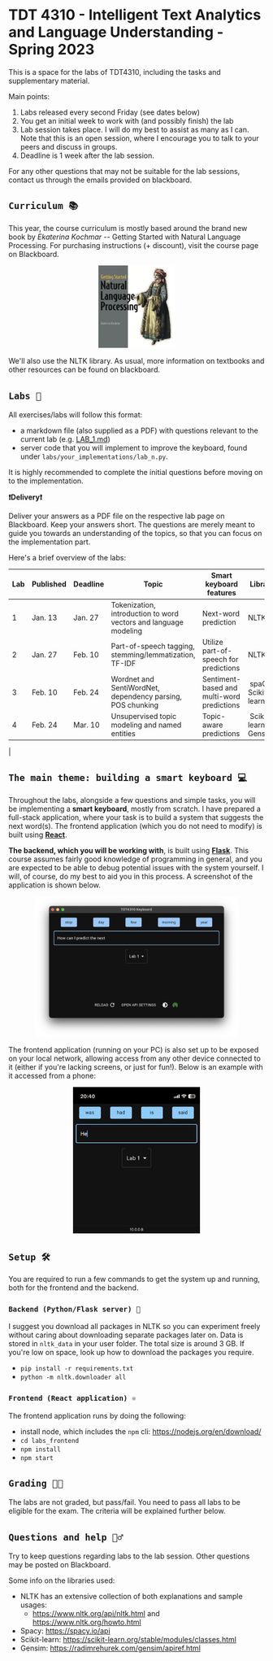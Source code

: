 # TDT 4310 - Intelligent Text Analytics and Language Understanding - Spring 2023

This is a space for the labs of TDT4310, including the tasks and supplementary material.

Main points:
1. Labs released every second Friday (see dates below)
2. You get an initial week to work with (and possibly finish) the lab
3. Lab session takes place. I will do my best to assist as many as I can. Note that this is an open session, where I encourage you to talk to your peers and discuss in groups.
4. Deadline is 1 week after the lab session.

For any other questions that may not be suitable for the lab sessions, contact us through the emails provided on blackboard.

## `Curriculum 📚`
This year, the course curriculum is mostly based around the brand new book by *Ekaterina Kochmar* -- Getting Started with Natural Language Processing. For purchasing instructions (+ discount), visit the course page on Blackboard.

<p align="center">
    <img src="assets/kochmar.png" width=150>
</p>

We'll also use the NLTK library. As usual, more information on textbooks and other resources can be found on blackboard.

## `Labs 📝`
All exercises/labs will follow this format:
- a markdown file (also supplied as a PDF) with questions relevant to the current lab (e.g. [LAB_1.md](LAB_1.md))
- server code that you will implement to improve the keyboard, found under `labs/your_implementations/lab_n.py`. 

It is highly recommended to complete the initial questions before moving on to the implementation.

**❗️Delivery❗️**

Deliver your answers as a PDF file on the respective lab page on Blackboard. Keep your answers short. The questions are merely meant to guide you towards an understanding of the topics, so that you can focus on the implementation part. 

Here's a brief overview of the labs:

| Lab | Published | Deadline | Topic | Smart keyboard features | Libraries | Chapters |
| - | - | - | - | - | - | - |
| 1 | Jan. 13 | Jan. 27 | Tokenization, introduction to word vectors and language modeling | Next-word prediction | NLTK | 2, 3 |
| 2 | Jan. 27 | Feb. 10 | Part-of-speech tagging, stemming/lemmatization, TF-IDF | Utilize part-of-speech for predictions | NLTK | 4, 5, 6 |
| 3 | Feb. 10 | Feb. 24 | Wordnet and SentiWordNet, dependency parsing, POS chunking | Sentiment-based and multi-word predictions | spaCy, Scikit-learn | 7, 8 |
| 4 | Feb. 24 | Mar. 10 | Unsupervised topic modeling and named entities | Topic-aware predictions | Scikit-learn, Gensim | 9, 10 |
|

## `The main theme: building a smart keyboard 💻`
Throughout the labs, alongside a few questions and simple tasks, you will be implementing a **smart keyboard**, mostly from scratch. I have prepared a full-stack application, where your task is to build a system that suggests the next word(s).
The frontend application (which you do not need to modify) is built using [**React**](https://reactjs.org/).

**The backend, which you will be working with**, is built using [**Flask**](https://palletsprojects.com/p/flask/). This course assumes fairly good knowledge of programming in general, and you are expected to be able to debug potential issues with the system yourself. I will, of course, do my best to aid you in this process. A screenshot of the application is shown below.

<p align="center">
    <img src="assets/electronapp.png" width=400>
</p>

The frontend application (running on your PC) is also set up to be exposed on your local network, allowing access from any other device connected to it (either if you're lacking screens, or just for fun!). Below is an example with it accessed from a phone:

<p align="center">
    <img src="assets/lab_phone.png" width=250>
</p>

## `Setup 🛠`
You are required to run a few commands to get the system up and running, both for the frontend and the backend.

### `Backend (Python/Flask server) 🐍`
I suggest you download all packages in NLTK so you can experiment freely without caring about downloading separate packages later on. Data is stored in `nltk_data` in your user folder. The total size is around 3 GB. If you're low on space, look up how to download the packages you require.
- `pip install -r requirements.txt`
- `python -m nltk.downloader all`
### `Frontend (React application) ⚛`

The frontend application runs by doing the following:

- install node, which includes the `npm` cli: https://nodejs.org/en/download/
- `cd labs_frontend`
- `npm install`
- `npm start`


## `Grading 👨‍🏫`
The labs are not graded, but pass/fail. You need to pass all labs to be eligible for the exam. The criteria will be explained further below.

## `Questions and help 🙋‍♂️`
Try to keep questions regarding labs to the lab session. Other questions may be posted on Blackboard.

Some info on the libraries used:
- NLTK has an extensive collection of both explanations and sample usages:
    - https://www.nltk.org/api/nltk.html and https://www.nltk.org/howto.html
- Spacy: https://spacy.io/api
- Scikit-learn: https://scikit-learn.org/stable/modules/classes.html
- Gensim: https://radimrehurek.com/gensim/apiref.html
